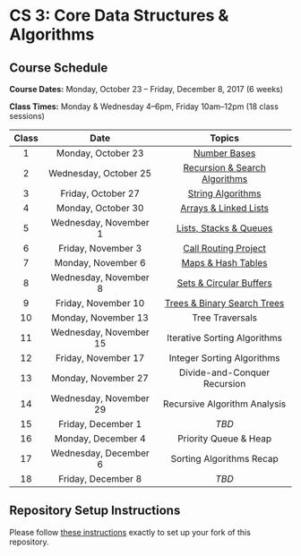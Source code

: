 # CS 3: Core Data Structures & Algorithms

## Course Schedule

**Course Dates:** Monday, October 23 – Friday, December 8, 2017 (6 weeks)

**Class Times:** Monday & Wednesday 4–6pm, Friday 10am–12pm (18 class sessions)


| Class |          Date          |                  Topics                    |
|:-----:|:----------------------:|:------------------------------------------:|
|   1   |    Monday, October 23  | [Number Bases](Class1.md)                  |
|   2   | Wednesday, October 25  | [Recursion & Search Algorithms](Class2.md) |
|   3   |    Friday, October 27  | [String Algorithms](Class3.md)             |
|   4   |    Monday, October 30  | [Arrays & Linked Lists](Class4.md)         |
|   5   | Wednesday, November 1  | [Lists, Stacks & Queues](Class5.md)        |
|   6   |    Friday, November 3  | [Call Routing Project](Class6.md)          |
|   7   |    Monday, November 6  | [Maps & Hash Tables](Class7.md)            |
|   8   | Wednesday, November 8  | [Sets & Circular Buffers](Class8.md)       |
|   9   |    Friday, November 10 | [Trees & Binary Search Trees](Class9.md)   |
|  10   |    Monday, November 13 | Tree Traversals               |
|  11   | Wednesday, November 15 | Iterative Sorting Algorithms  |
|  12   |    Friday, November 17 | Integer Sorting Algorithms    |
|  13   |    Monday, November 27 | Divide-and-Conquer Recursion  |
|  14   | Wednesday, November 29 | Recursive Algorithm Analysis  |
|  15   |    Friday, December 1  | *TBD*                         |
|  16   |    Monday, December 4  | Priority Queue & Heap         |
|  17   | Wednesday, December 6  | Sorting Algorithms Recap      |
|  18   |    Friday, December 8  | *TBD*                         |


## Repository Setup Instructions

Please follow [these instructions](Setup.md) exactly to set up your fork of this repository.
